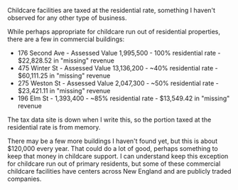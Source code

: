Childcare facilities are taxed at the residential rate, something I haven't observed for any other type of business.

While perhaps appropriate for childcare run out of residential properties, there are a few in commercial buildings:

- 176 Second Ave - Assessed Value 1,995,500 - 100% residential rate - $22,828.52 in "missing" revenue
- 475 Winter St - Assessed Value 13,136,200 - ~40% residential rate - $60,111.25 in "missing" revenue
- 275 Weston St - Assessed Value 2,047,300 - ~50% residential rate - $23,421.11 in "missing" revenue
- 196 Elm St - 1,393,400 - ~85% residential rate - $13,549.42 in "missing" revenue

The tax data site is down when I write this, so the portion taxed at the residential rate is from memory.

There may be a few more buildings I haven't found yet, but this is about $120,000 every year. That could do a lot of good, perhaps something to keep that money in childcare support. I can understand keep this exception for childcare run out of primary residents, but some of these commercial childcare facilities have centers across New England and are publicly traded companies.
